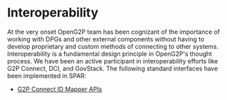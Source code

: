 # Interoperability

At the very onset OpenG2P team has been cognizant of the importance of working with DPGs and other external components without having to develop proprietary and custom methods of connecting to other systems. Interoperability is a fundamental design principle in OpenG2P's thought process. We have been an active participant in interoperability efforts like G2P Connect, DCI, and GovStack. The following standard interfaces have been implemented in SPAR:

* [G2P Connect ID Mapper APIs](https://g2p-connect.github.io/specs/release/html/mapper\_core\_api\_v1.0.0.html)
